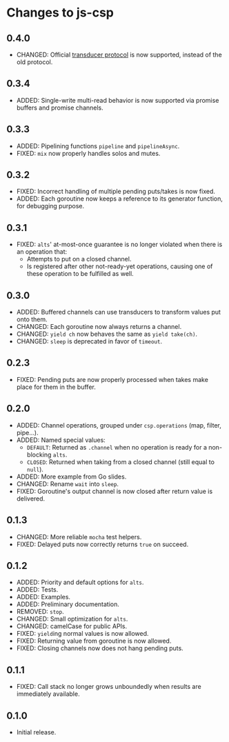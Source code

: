 # Changes to js-csp

## 0.4.0

- CHANGED: Official [transducer protocol](https://github.com/cognitect-labs/transducers-js/issues/20) is now supported, instead of the old protocol.

## 0.3.4
- ADDED: Single-write multi-read behavior is now supported via promise buffers and promise channels.

## 0.3.3
- ADDED: Pipelining functions `pipeline` and `pipelineAsync`.
- FIXED: `mix` now properly handles solos and mutes.

## 0.3.2
- FIXED: Incorrect handling of multiple pending puts/takes is now fixed.
- ADDED: Each goroutine now keeps a reference to its generator function, for debugging purpose.

## 0.3.1
- FIXED: `alts`' at-most-once guarantee is no longer violated when there is an operation that:
  + Attempts to put on a closed channel.
  + Is registered after other not-ready-yet operations, causing one of these operation to be fulfilled as well.

## 0.3.0
- ADDED: Buffered channels can use transducers to transform values put onto them.
- CHANGED: Each goroutine now always returns a channel.
- CHANGED: `yield ch` now behaves the same as `yield take(ch)`.
- CHANGED: `sleep` is deprecated in favor of `timeout`.

## 0.2.3
- FIXED: Pending puts are now properly processed when takes make place for them in the buffer.

## 0.2.0
- ADDED: Channel operations, grouped under `csp.operations` (map, filter, pipe...).
- ADDED: Named special values:
  + `DEFAULT`: Returned as `.channel` when no operation is ready for a non-blocking `alts`.
  + `CLOSED`: Returned when taking from a closed channel (still equal to `null`).
- ADDED: More example from Go slides.
- CHANGED: Rename `wait` into `sleep`.
- FIXED: Goroutine's output channel is now closed after return value is delivered.

## 0.1.3

- CHANGED: More reliable `mocha` test helpers.
- FIXED: Delayed puts now correctly returns `true` on succeed.

## 0.1.2

- ADDED: Priority and default options for `alts`.
- ADDED: Tests.
- ADDED: Examples.
- ADDED: Preliminary documentation.
- REMOVED: `stop`.
- CHANGED: Small optimization for `alts`.
- CHANGED: camelCase for public APIs.
- FIXED: `yield`ing normal values is now allowed.
- FIXED: Returning value from goroutine is now allowed.
- FIXED: Closing channels now does not hang pending puts.

## 0.1.1

- FIXED: Call stack no longer grows unboundedly when results are immediately available.

## 0.1.0

- Initial release.
